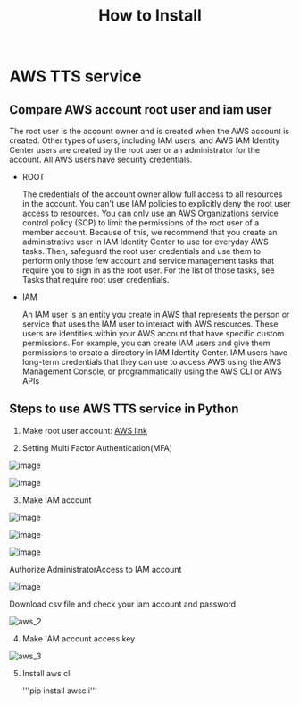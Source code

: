 <h1 align="center"> How to Install </h1> <br>

# AWS TTS service

## Compare AWS account root user and iam user

The root user is the account owner and is created when the AWS account is created. Other types of users, including IAM users, and AWS IAM Identity Center users are created by the root user or an administrator for the account. All AWS users have security credentials.

* ROOT

  The credentials of the account owner allow full access to all resources in the account. You can't use IAM policies to explicitly deny the root user access to resources. You can only use an AWS Organizations service control policy (SCP) to limit the permissions of the root user of a member account. Because of this, we recommend that you create an administrative user in IAM Identity Center to use for everyday AWS tasks. Then, safeguard the root user credentials and use them to perform only those few account and service management tasks that require you to sign in as the root user. For the list of those tasks, see Tasks that require root user credentials.

* IAM

  An IAM user is an entity you create in AWS that represents the person or service that uses the IAM user to interact with AWS resources. These users are identities within your AWS account that have specific custom permissions. For example, you can create IAM users and give them permissions to create a directory in IAM Identity Center. IAM users have long-term credentials that they can use to access AWS using the AWS Management Console, or programmatically using the AWS CLI or AWS APIs

## Steps to use AWS TTS service in Python

1. Make root user account: [AWS link](https://aws.amazon.com/ko/)

2. Setting Multi Factor Authentication(MFA)

![image](https://github.com/kmw4097/OCR/assets/98750892/5a766081-15d8-4464-9f51-7f14b057f6c2)

![image](https://github.com/kmw4097/OCR/assets/98750892/c9fd5859-9dc6-4900-a584-dc26c5dff476)

3. Make IAM account

![image](https://github.com/kmw4097/OCR/assets/98750892/e679bee9-1b78-4cf7-9abb-2208f6af79de)

![image](https://github.com/kmw4097/OCR/assets/98750892/e85d976d-99ea-4f4a-a2ba-d7d5eeafdce4)

![image](https://github.com/kmw4097/OCR/assets/98750892/e94bdb30-263d-41ee-a887-4b5ce881af20)

Authorize AdministratorAccess to IAM account

![image](https://github.com/kmw4097/OCR/assets/98750892/b14efd2c-c156-45d0-a946-e385734c5972)

Download csv file and check your iam account and password

![aws_2](https://github.com/kmw4097/OCR/assets/98750892/feeb40b2-8126-4364-834d-9ffc1b34adf8)

4. Make IAM account access key

![aws_3](https://github.com/kmw4097/OCR/assets/98750892/4b402c4a-7a0b-4d0d-9d51-203b51162ea6)

5. Install aws cli

   '''pip install awscli'''
   


